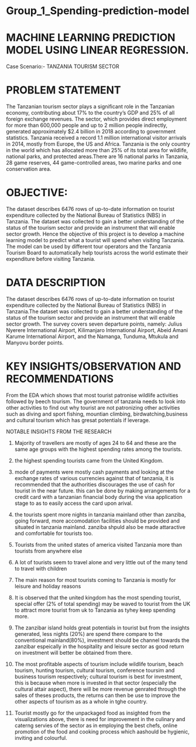 # Group_1_Spending-prediction-model

# MACHINE LEARNING PREDICTION MODEL USING LINEAR REGRESSION.
Case Scenario:- TANZANIA TOURISM SECTOR

# PROBLEM STATEMENT
   The Tanzanian tourism sector plays a significant role in the Tanzanian economy, contributing about 17% to the country’s GDP and 25% of all foreign exchange revenues. The sector, which provides direct employment for more than 600,000 people and up to 2 million people indirectly, generated approximately $2.4 billion in 2018 according to government statistics. Tanzania received a record 1.1 million international visitor arrivals in 2014, mostly from Europe, the US and Africa. Tanzania is the only country in the world which has allocated more than 25% of its total area for wildlife, national parks, and protected areas.There are 16 national parks in Tanzania, 28 game reserves, 44 game-controlled areas, two marine parks and one conservation area.
      
# OBJECTIVE:
   The dataset describes 6476 rows of up-to-date information on tourist expenditure collected by the National Bureau of Statistics (NBS) in Tanzania. The dataset was collected to gain a better understanding of the status of the tourism sector and provide an instrument that will enable sector growth.
      Hence the objective of this project is to develop a machine learning model to predict what a tourist will spend when visiting Tanzania. The model can be used by different tour operators and the Tanzania Tourism Board to automatically help tourists across the world estimate their expenditure before visiting Tanzania.

# DATA DESCRIPTION
   The dataset describes 6476 rows of up-to-date information on tourist expenditure collected by the National Bureau of Statistics (NBS) in Tanzania.The dataset was collected to gain a better understanding of the status of the tourism sector and provide an instrument that will enable sector growth. The survey covers seven departure points, namely: Julius Nyerere International Airport, Kilimanjaro International Airport, Abeid Amani Karume International Airport, and the Namanga, Tunduma, Mtukula and Manyovu border points.

# KEY INSIGHTS/OBSERVATION AND RECOMMENDATIONS 
From the EDA which shows that most tourist patronise wildlife activities followed by beech tourism. The government of tanzania needs to look into other activities to find out why tourist are not patronizing other activities such as diving and sport fishing, mountian climbing, birdwatching,business and cultural tourism which has gresat potentials if leverage.

NOTABLE INSIGHTS FROM THE RESEARCH
1. Majority of travellers are mostly of ages 24 to 64 and these are the same age groups with the highest spending rates among the tourists.

2. the highest spending tourists came from the United Kingdom.

3. mode of payments were mostly cash payments and looking at the exchange rates of various currencies against that of tanzania, it is recommended that the authorities discourages the use of cash for tourist in the near future. this can be done by making arrangements for a credit card with a tanzanian financial body during the visa application stage to as to easily access the card upon arival.

4. the tourists spent more nights in tanzania mainland other than zanziba, going forward, more accomodation facilities should be provided and situated in tanzania mainland. zanziba shpuld also be made attaractive and comfortable for tourists too.
5. Tourists from the united states of america visited Tanzania more than tourists from anywhere else
6. A lot of tourists seem to travel alone and very little out of the many tend to travel with children
7. The main reason for most tourists coming to Tanzania is mostly for leisure and holiday reasons


1. It is observed that the united kingdom has the most spending tourist, special offer (2% of total spending) may be waved to tourist from the UK to attract more tourist from uk to Tanzania as tyhey keep spending more.

2. The zanzibar island holds great potentials in tourist but from the insights generated, less nights (20%) are spend there compare to the conventional mainland(80%), investment should be channel towards the zanzibar espeically in the hospitality and leisure sector as good return on investment will better be obtained from there.

3. The most profitable aspects of tourism include wildlife tourism, beach tourism, hunting tourism, cultural tourism, conference toursim and business tourism respectively; cultural tourism is best for investment, this is because when more is invested in that sector (especially the cultural attair aspect), there will be more revenue genrated through the sales of  theses products, the returns can then be use to improve the other aspects of tourism as as a whole in tghe country.

4. Tourist mostly go for the unpackaged food as insighted from the visualizations above, there is need for improvement in the culinary and caterng servies of the sector as in employing the best chefs, online promotion of the food and cooking process which aashould be hygienic, inviting and colourful.
